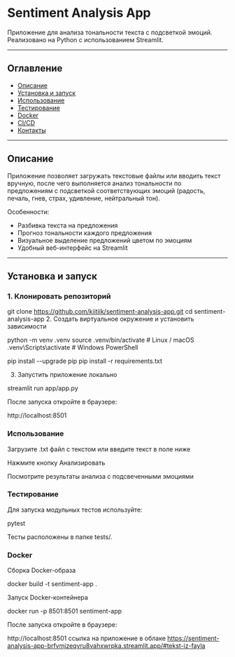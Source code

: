 # Sentiment Analysis App

Приложение для анализа тональности текста с подсветкой эмоций. Реализовано на Python с использованием Streamlit.

---

## Оглавление

- [Описание](#описание)  
- [Установка и запуск](#установка-и-запуск)  
- [Использование](#использование)  
- [Тестирование](#тестирование)  
- [Docker](#docker)  
- [CI/CD](#cicd)  
- [Контакты](#контакты)  

---

## Описание

Приложение позволяет загружать текстовые файлы или вводить текст вручную, после чего выполняется анализ тональности по предложениям с подсветкой соответствующих эмоций (радость, печаль, гнев, страх, удивление, нейтральный тон).

Особенности:

- Разбивка текста на предложения  
- Прогноз тональности каждого предложения  
- Визуальное выделение предложений цветом по эмоциям  
- Удобный веб-интерфейс на Streamlit  

---

## Установка и запуск

### 1. Клонировать репозиторий
git clone https://github.com/kiitiik/sentiment-analysis-app.git
cd sentiment-analysis-app
2. Создать виртуальное окружение и установить зависимости

python -m venv .venv
source .venv/bin/activate        # Linux / macOS
.venv\Scripts\activate           # Windows PowerShell

pip install --upgrade pip
pip install -r requirements.txt

3. Запустить приложение локально

streamlit run app/app.py

После запуска откройте в браузере:

http://localhost:8501

### Использование
Загрузите .txt файл с текстом или введите текст в поле ниже

Нажмите кнопку Анализировать

Посмотрите результаты анализа с подсвеченными эмоциями

### Тестирование
Для запуска модульных тестов используйте:

pytest

Тесты расположены в папке tests/.

### Docker
Сборка Docker-образа

docker build -t sentiment-app .

Запуск Docker-контейнера

docker run -p 8501:8501 sentiment-app

После запуска откройте в браузере:

http://localhost:8501
ссылка на приложение в облаке https://sentiment-analysis-app-brfvmjzeqvru8vahxwrpka.streamlit.app/#tekst-iz-fayla
